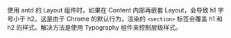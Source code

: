 使用 antd 的 Layout 组件时，如果在 Content 内部再嵌套 Layout，会导致 h1 字号小于 h2。这是由于 Chrome 的默认行为，渲染的 `<section>` 标签会覆盖 h1 和 h2 的样式。解决方法是使用 Typography 组件来控制层级样式。
